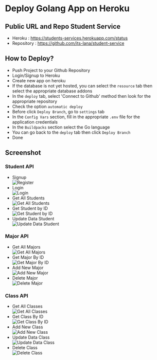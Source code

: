 # Deploy Golang App on Heroku

## Public URL and Repo Student Service

-  Heroku : https://students-services.herokuapp.com/status
-  Repository : https://github.com/its-lana/student-service

## How to Deploy?

-  Push Project to your Github Repository
-  Login/Signup to Heroku
-  Create new app on heroku
-  If the database is not yet hosted, you can select the `resource` tab then select the appropriate database addons
-  In the `deploy` tab, select 'Connect to Github' method then look for the appropriate repository
-  Check the option `automatic deploy`
-  Before click `Deploy Branch`, go to `settings` tab
-  In the `Config Vars` section, fill in the appropriate `.env` file for the application credentials
-  In the `Buildpacks` section select the Go language
-  You can go back to the `deploy` tab then click `Deploy Branch`
-  Done

## Screenshot

### Student API

-  Signup <br>
   ![Register](/Day-8/signup.png) <br>
-  Login <br>
   ![Login](/Day-8/login.png)<br>
-  Get All Students <br>
   ![Get All Students](/Day-8/1-get-students.png)<br>
-  Get Student by ID <br>
   ![Get Student by ID](/Day-8/1-getStudentById.png)<br>
-  Update Data Student <br>
   ![Update Data Student](/Day-8/1-updateStudent.png) <br>

### Major API

-  Get All Majors <br>
   ![Get All Majors](/Day-8/2-getMajors.png) <br>
-  Get Major By ID <br>
   ![Get Major By ID](/Day-8/2-getMajorById.png) <br>
-  Add New Major <br>
   ![Add New Major](/Day-8/2-addNewMajor.png) <br>
-  Delete Major <br>
   ![Delete Major](/Day-8/2-deleteMajor.png) <br>

### Class API

-  Get All Classes <br>
   ![Get All Classes](/Day-8/3-getClasses.png) <br>
-  Get Class By ID <br>
   ![Get Class By ID](/Day-8/3-getClassById.png) <br>
-  Add New Class <br>
   ![Add New Class](/Day-8/3-addNewClass.png) <br>
-  Update Data Class <br>
   ![Update Data Class](/Day-8/3-editClass.png) <br>
-  Delete Class <br>
   ![Delete Class](/Day-8/3-deleteClass.png) <br>

